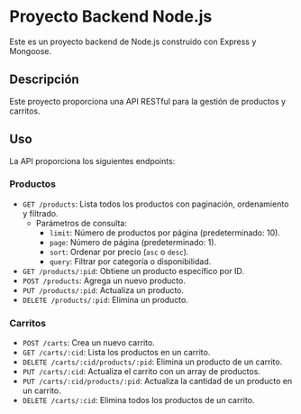# Proyecto Backend Node.js

Este es un proyecto backend de Node.js construido con Express y Mongoose.

## Descripción

Este proyecto proporciona una API RESTful para la gestión de productos y carritos.

## Uso

La API proporciona los siguientes endpoints:

### Productos

- `GET /products`: Lista todos los productos con paginación, ordenamiento y filtrado.
  - Parámetros de consulta:
    - `limit`: Número de productos por página (predeterminado: 10).
    - `page`: Número de página (predeterminado: 1).
    - `sort`: Ordenar por precio (`asc` o `desc`).
    - `query`: Filtrar por categoría o disponibilidad.
- `GET /products/:pid`: Obtiene un producto específico por ID.
- `POST /products`: Agrega un nuevo producto.
- `PUT /products/:pid`: Actualiza un producto.
- `DELETE /products/:pid`: Elimina un producto.

### Carritos

- `POST /carts`: Crea un nuevo carrito.
- `GET /carts/:cid`: Lista los productos en un carrito.
- `DELETE /carts/:cid/products/:pid`: Elimina un producto de un carrito.
- `PUT /carts/:cid`: Actualiza el carrito con un array de productos.
- `PUT /carts/:cid/products/:pid`: Actualiza la cantidad de un producto en un carrito.
- `DELETE /carts/:cid`: Elimina todos los productos de un carrito.
